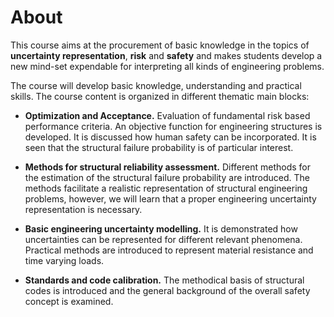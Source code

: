 # About
This course aims at the procurement of basic knowledge in the topics of **uncertainty representation**, **risk** and **safety** and makes students develop a new mind-set expendable for interpreting all kinds of engineering problems.

The course will develop basic knowledge, understanding and practical skills. The course
content is organized in different thematic main blocks:

* __Optimization and Acceptance.__ Evaluation of fundamental risk based performance criteria. An objective function for engineering structures is developed. It is discussed how human safety can be incorporated. It is seen that the structural failure probability is of particular interest.

* __Methods for structural reliability assessment.__ Different methods for the estimation of the structural failure probability are introduced. The methods facilitate a realistic representation of structural engineering problems, however, we will learn that a proper engineering uncertainty representation is necessary.

* __Basic engineering uncertainty modelling.__ It is demonstrated how uncertainties can be represented for different relevant phenomena. Practical methods are introduced to represent material resistance and time varying loads.

* __Standards and code calibration.__ The methodical basis of structural codes is introduced and the general background of the overall safety concept is examined.
